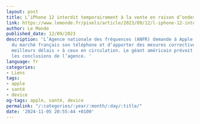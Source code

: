 ```yaml
---
layout: post
title: L’iPhone 12 interdit temporairement à la vente en raison d’ondes trop puissantes
link: https://www.lemonde.fr/pixels/article/2023/09/12/l-iphone-12-interdit-temporairement-de-vente-en-raison-d-ondes-trop-puissantes_6189084_4408996.html
author: Le Monde
published_date: 12/09/2023
description: 'L’Agence nationale des fréquences (ANFR) demande à Apple de retirer
  du marché français son téléphone et d’apporter des mesures correctives « dans les
  meilleurs délais » à ceux en circulation. Le géant américain prévoit de contester
  les conclusions de l’agence. '
language: fr
categories:
- Liens
tags:
- apple
- santé
- device
og-tags: apple, santé, device
permalink: "/:categories/:year/:month/:day/:title/"
date: '2024-11-05 20:55:44 +0100'
---
```

